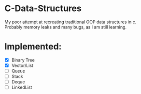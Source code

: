 # C-Data-Structures
My poor attempt at recreating traditional OOP data structures in c. \
Probably memory leaks and many bugs, as I am still learning. 

# Implemented:
- [x] Binary Tree
- [x] Vector/List
- [ ] Queue
- [ ] Stack
- [ ] Deque
- [ ] LinkedList 
